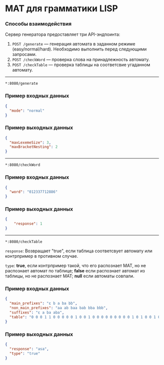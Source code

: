 
# MAT для грамматики LISP

### Способы взаимодействия

Сервер генератора предоставляет три API-эндпоинта:

1. `POST /generate` — генерация автомата в заданном режиме (easy/normal/hard). Необходимо выполнить перед следующими запросами.
2. `POST /checkWord` — проверка слова на принадлежность автомату.
3. `POST /checkTable` — проверка таблицы на соответсвие угаданном автомату.

---

`*:8080/generate`
### Пример входных данных
```json
{
  "mode": "normal"
}
```
### Пример выходных данных
```json
{
  "maxLexemeSize": 3,
  "maxBracketNesting": 2
}
```
---

`*:8080/checkWord`
### Пример входных данных

```json
{
  "word": "012337712886"
}
```
### Пример выходных данных
```json
{
    "response": 1
}
```
---
`*:8080/checkTable`

`response`: Возвращает "true", если таблица соответсвует автомату или контрпример в противном случае.

`type`: **true**, если контрпример такой, что его распознает МАТ, но не распознает автомат по таблице; **false** 
если распознает автомат из таблицы, но не распознает МАТ; **null** если автоматы совпали.
### Пример входных данных
```json
{
  "main_prefixes": "ε b a ba bb",
  "non_main_prefixes": "aa ab baa bab bba bbb",
  "suffixes": "ε a ba aba",
  "table": "0 0 0 1 1 0 0 0 0 0 1 0 0 1 0 0 0 0 0 0 0 0 0 1 0 1 0 0 1 0 0 0 0 0 0 0 0 0 0 0 0 0 0 0"
}
```

### Пример выходных данных
```json
{
  "response": "asa",
  "type": "true"
}
```
